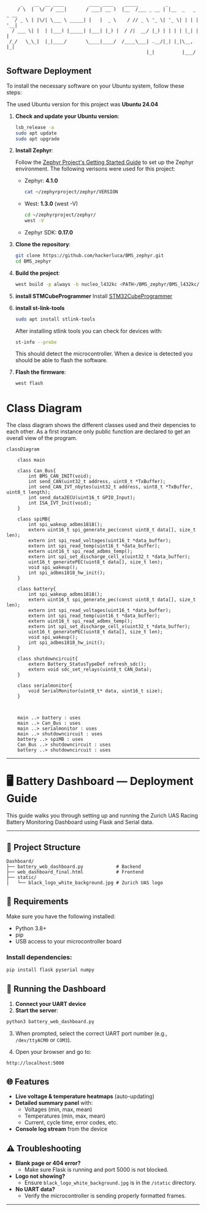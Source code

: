 ```ASCII
     _    __  __ ____         ____ ____    _____          _                
    / \  |  \/  / ___|       / ___| __ )  |__  /___ _ __ | |__  _   _ _ __ 
   / _ \ | |\/| \___ \ _____| |   |  _ \    / // _ \ '_ \| '_ \| | | | '__|
  / ___ \| |  | |___) |_____| |___| |_) |  / /|  __/ |_) | | | | |_| | |   
 /_/   \_\_|  |_|____/       \____|____/  /____\___| .__/|_| |_|\__, |_|   
                                                   |_|          |___/   
```

## Software Deployment
To install the necessary software on your Ubuntu system, follow these steps:

The used Ubuntu version for this project was **Ubuntu 24.04**
1. **Check and update your Ubuntu version**:
    ```sh
    lsb_release -a
    sudo apt update
    sudo apt upgrade
    ```

2. **Install Zephyr**:

    Follow the [Zephyr Project's Getting Started Guide](https://docs.zephyrproject.org/latest/getting_started/index.html) to set up the Zephyr environment.
    The following verisons were used for this project:
    - Zephyr: **4.1.0**
        ```sh
        cat ~/zephyrproject/zephyr/VERSION
        ```
    - West: **1.3.0** (west -V)
        ```sh
        cd ~/zephyrproject/zephyr/
        west -V
        ```
    - Zephyr SDK: **0.17.0**

3. **Clone the repository**:
    ```sh
    git clone https://github.com/hackerluca/BMS_zephyr.git
    cd BMS_zephyr
    ```
4. **Build the project**:
    ```sh
    west build -p always -b nucleo_l432kc <PATH>/BMS_zephyr/BMS_l432kc/
    ```

5. **install STMCubeProgrammer**
    Install [STM32CubeProgrammer](https://www.st.com/en/development-tools/stm32cubeprog.html)

6. **install st-link-tools**
    ```sh
    sudo apt install stlink-tools
    ```
    After installing stlink tools you can check for devices with:
    ```sh
    st-info --probe
    ```
    This should detect the microcontroller. When a device is detected you should be able to flash the software.

7. **Flash the firmware**:
    ```sh
    west flash
    ```

# Class Diagram
The class diagram shows the different classes used and their depencies to each other. As a first instance only public function are declared to get an overall view of the program.

```mermaid
classDiagram

    class main

    class Can_Bus{
        int BMS_CAN_INIT(void);
        int send_CAN(uint32_t address, uint8_t *TxBuffer);
        int send_CAN_IVT_nbytes(uint32_t address, uint8_t *TxBuffer, uint8_t length);
        int send_data2ECU(uint16_t GPIO_Input);
        int ISA_IVT_Init(void);
    }

    class spiMB{
        int spi_wakeup_adbms1818();
        extern uint16_t spi_generate_pec(const uint8_t data[], size_t len);
        extern int spi_read_voltages(uint16_t *data_buffer);
        extern int spi_read_temp(uint16_t *data_buffer);
        extern uint16_t spi_read_adbms_temp();
        extern int spi_set_discharge_cell_x(uint32_t *data_buffer);
        uint16_t generatePEC(uint8_t data[], size_t len);
        void spi_wakeup();
        int spi_adbms1818_hw_init();
    }

    class battery{
        int spi_wakeup_adbms1818();
        extern uint16_t spi_generate_pec(const uint8_t data[], size_t len);
        extern int spi_read_voltages(uint16_t *data_buffer);
        extern int spi_read_temp(uint16_t *data_buffer);
        extern uint16_t spi_read_adbms_temp();
        extern int spi_set_discharge_cell_x(uint32_t *data_buffer);
        uint16_t generatePEC(uint8_t data[], size_t len);
        void spi_wakeup();
        int spi_adbms1818_hw_init();
    }

    class shutdowncircuit{
        extern Battery_StatusTypeDef refresh_sdc();
        extern void sdc_set_relays(uint8_t CAN_Data);
    }

    class serialmonitor{
        void SerialMonitor(uint8_t* data, uint16_t size);
    }



    main ..> battery : uses
    main ..> Can_Bus : uses
    main ..> serialmonitor : uses
    main ..> shutdowncircuit : uses
    battery ..> spiMB : uses
    Can_Bus ..> shutdowncircuit : uses
    battery ..> shutdowncircuit : uses

```
---

# 🖥️ Battery Dashboard — Deployment Guide

This guide walks you through setting up and running the Zurich UAS Racing Battery Monitoring Dashboard using Flask and Serial data.

---

## 📁 Project Structure

```
Dashboard/
├── battery_web_dashboard.py            # Backend
├── web_dashboard_final.html            # Frontend
├── static/
│   └── black_logo_white_background.jpg # Zurich UAS logo
```


## 🔧 Requirements

Make sure you have the following installed:

- Python 3.8+
- pip
- USB access to your microcontroller board

### Install dependencies:

```bash
pip install flask pyserial numpy
```


## 🚀 Running the Dashboard

1. **Connect your UART device**
2. **Start the server**:

```bash
python3 battery_web_dashboard.py
```

3. When prompted, select the correct UART port number (e.g., `/dev/ttyACM0` or `COM3`).

4. Open your browser and go to:

```
http://localhost:5000
```

## 🌐 Features

- **Live voltage & temperature heatmaps** (auto-updating)
- **Detailed summary panel** with:
  - Voltages (min, max, mean)
  - Temperatures (min, max, mean)
  - Current, cycle time, error codes, etc.
- **Console log stream** from the device


## ⚠️ Troubleshooting

- **Blank page or 404 error?**
  - Make sure Flask is running and port 5000 is not blocked.
- **Logo not showing?**
  - Ensure `black_logo_white_background.jpg` is in the `/static` directory.
- **No UART data?**
  - Verify the microcontroller is sending properly formatted frames.

---

